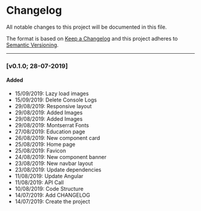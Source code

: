 # Changelog

All notable changes to this project will be documented in this file.

The format is based on [Keep a Changelog](http://keepachangelog.com/en/1.0.0/)
and this project adheres to [Semantic Versioning](http://semver.org/spec/v2.0.0.html).

---

### [v0.1.0; 28-07-2019]

#### Added
- 15/09/2019: Lazy load images
- 15/09/2019: Delete Console Logs
- 29/08/2019: Responsive layout
- 29/08/2019: Added Images
- 29/08/2019: Added Images
- 29/08/2019: Montserrat Fonts
- 27/08/2019: Education page
- 26/08/2019: New component card
- 25/08/2019: Home page
- 25/08/2019: Favicon
- 24/08/2019: New component banner
- 23/08/2019: New navbar layout
- 23/08/2019: Update dependencies
- 11/08/2019: Update Angular
- 11/08/2019: API Call
- 10/08/2019: Code Structure
- 14/07/2019: Add CHANGELOG
- 14/07/2019: Create the project
